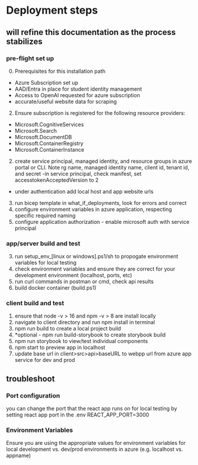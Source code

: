 # Deployment steps

## will refine this documentation as the process stabilizes

### pre-flight set up
0. Prerequisites for this installation path
- Azure Subscription set up
- AAD/Entra in place for student identity management
- Access to OpenAI requested for azure subscription
- accurate/useful website data for scraping

2. Ensure subscription is registered for the following resource providers: 
- Microsoft.CognitiveServices
- Microsoft.Search
- Microsoft.DocumentDB
- Microsoft.ContainerRegistry
- Microsoft.ContainerInstance

2. create service principal, managed identity, and resource groups in azure portal or CLI.  Note rg name, managed identity name, client id, tenant id, and secret
-in service principal, check manifest, set accesstokenAcceptedVersion to 2
- under authentication add local host and app website urls
3. run bicep template in what_if_deployments, look for errors and correct
4. configure environment variables in azure application, respecting specific required naming
4. configure application authorization - enable microsoft auth with service principal

### app/server build and test
3. run setup_env_[linux or windows].ps1/sh to propogate environment variables for local testing
4. check environment variables and ensure they are correct for your development environment (localhost, ports, etc)
5. run curl commands in postman or cmd, check api results
6. build docker container (build.ps1)


### client build and test
1. ensure that node -v > 16 and npm -v > 8 are install locally
2. navigate to client directory and run npm install in terminal
3. npm run build to create a local project build
3. *optional  - npm run build-storybook to create storybook build
3. npm run storybook to view/test individual components
4. npm start to preview app in localhost
5. update base url in client>src>api>baseURL to webpp url from azure app service for dev and prod


## troubleshoot
### Port configuration
you can change the port that the react app runs on for local testing by setting react app port in the .env REACT_APP_PORT=3000
### Environment Variables
Ensure you are using the appropriate values for environment variables for local development vs. dev/prod environments in azure (e.g. localhost vs. appname)



